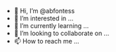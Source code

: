 - 👋 Hi, I’m @abfontess
- 👀 I’m interested in ...
- 🌱 I’m currently learning ...
- 💞️ I’m looking to collaborate on ...
- 📫 How to reach me ...

<!---
abfontess/abfontess is a ✨ special ✨ repository because its `README.md` (this file) appears on your GitHub profile.
You can click the Preview link to take a look at your changes.
--->
